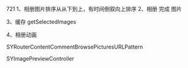 721
1、相册图片排序从从下到上，有时间倒叙向上排序
2、相册 完成 图片

3、缓存 getSelectedImages

4、相册动画

SYRouterContentCommentBrowsePicturesURLPattern


SYImagePreviewController